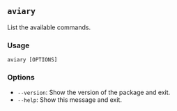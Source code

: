 ## `aviary`

List the available commands.

### Usage

```
aviary [OPTIONS]
```

### Options

- `--version`: Show the version of the package and exit.
- `--help`: Show this message and exit.
